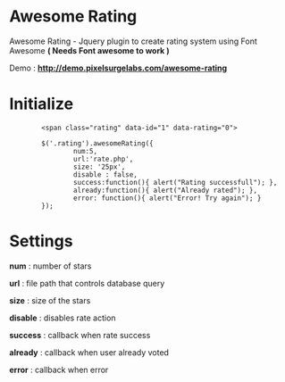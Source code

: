 Awesome Rating
==============

Awesome Rating - Jquery plugin to create rating system using Font Awesome 
**( Needs Font awesome to work )**

Demo : **<a href="http://demo.pixelsurgelabs.com/awesome-rating">http://demo.pixelsurgelabs.com/awesome-rating</a>**


Initialize
===========
            <span class="rating" data-id="1" data-rating="0">
  
            $('.rating').awesomeRating({
                    num:5,
                    url:'rate.php',
                    size: '25px',
                    disable : false,
                    success:function(){ alert("Rating successfull"); },
                    already:function(){ alert("Already rated"); },
                    error: function(){ alert("Error! Try again"); }
            });

Settings
========

**num**     : number of stars

**url**     : file path that controls database query

**size**    : size of the stars

**disable** : disables rate action

**success** : callback when rate success

**already** : callback when user already voted

**error**   : callback when error
